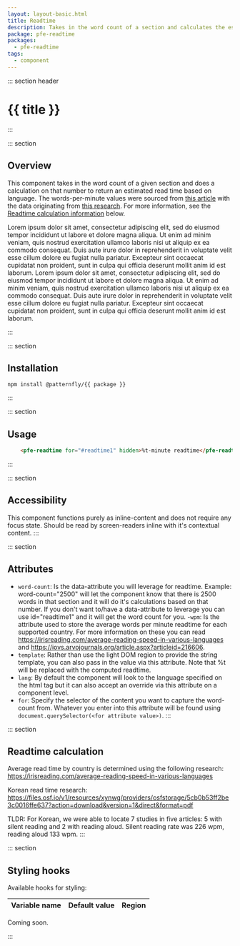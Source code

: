 ```yaml
---
layout: layout-basic.html
title: Readtime
description: Takes in the word count of a section and calculates the estimated read time based on language
package: pfe-readtime
packages:
  - pfe-readtime
tags:
  - component
---
```


::: section header
# {{ title }}
:::

::: section
## Overview

This component takes in the word count of a given section and does a calculation on that number to return an estimated read time based on language.  The words-per-minute values were sourced from [this article](https://irisreading.com/average-reading-speed-in-various-languages) with the data originating from [this research](https://iovs.arvojournals.org/article.aspx?articleid=2166061).  For more information, see the [Readtime calculation information](#readtime-calculation-information) below.

<pfe-readtime for="#readtime1" hidden>%t-minute readtime</pfe-readtime>

<article id="readtime1" style="dislay: none">
  <p>Lorem ipsum dolor sit amet, consectetur adipiscing elit, sed do eiusmod tempor incididunt ut labore et dolore magna aliqua. Ut enim ad minim veniam, quis nostrud exercitation ullamco laboris nisi ut aliquip ex ea commodo consequat. Duis aute irure dolor in reprehenderit in voluptate velit esse cillum dolore eu fugiat nulla pariatur. Excepteur sint occaecat cupidatat non proident, sunt in culpa qui officia deserunt mollit anim id est laborum. Lorem ipsum dolor sit amet, consectetur adipiscing elit, sed do eiusmod tempor incididunt ut labore et dolore magna aliqua. Ut enim ad minim veniam, quis nostrud exercitation ullamco laboris nisi ut aliquip ex ea commodo consequat. Duis aute irure dolor in reprehenderit in voluptate velit esse cillum dolore eu fugiat nulla pariatur. Excepteur sint occaecat cupidatat non proident, sunt in culpa qui officia deserunt mollit anim id est laborum.</p>
</article>
:::

::: section
## Installation

```shell
npm install @patternfly/{{ package }}
```
:::

::: section
## Usage

```html
    <pfe-readtime for="#readtime1" hidden>%t-minute readtime</pfe-readtime>
```
:::

::: section
## Accessibility
This component functions purely as inline-content and does not require any focus state.  Should be read by screen-readers inline with it's contextual content.
:::

::: section
## Attributes

- `word-count`:  Is the data-attribute you will leverage for readtime. Example: word-count="2500" will let the component know that there is 2500 words in that section and it will do it's calculations based on that number. If you don't want to/have a data-attribute to leverage you can use id="readtime1" and it will get the word count for you.
-`wpm`: Is the attribute used to store the average words per minute readtime for each supported country. For more information on these you can read https://irisreading.com/average-reading-speed-in-various-languages and https://iovs.arvojournals.org/article.aspx?articleid=216606.
- `template`: Rather than use the light DOM region to provide the string template, you can also pass in the value via this attribute. Note that %t will be replaced with the computed readtime.
- `lang`: By default the component will look to the language specified on the html tag but it can also accept an override via this attribute on a component level.
- `for`: Specify the selector of the content you want to capture the word-count from.  Whatever you enter into this attribute will be found using `document.querySelector(<for attribute value>)`.
:::

::: section
## Readtime calculation

Average read time by country is determined using the following research: https://irisreading.com/average-reading-speed-in-various-languages

Korean read time research:
https://files.osf.io/v1/resources/xynwg/providers/osfstorage/5cb0b53ff2be3c0016ffe637?action=download&version=1&direct&format=pdf

TLDR:
For Korean, we were able to locate 7 studies in five articles: 5 with silent reading and 2 with reading aloud. Silent reading rate was 226 wpm, reading aloud 133 wpm.
:::

::: section
## Styling hooks
Available hooks for styling:

| Variable name | Default value | Region |
| --- | --- | --- |

Coming soon.

:::
